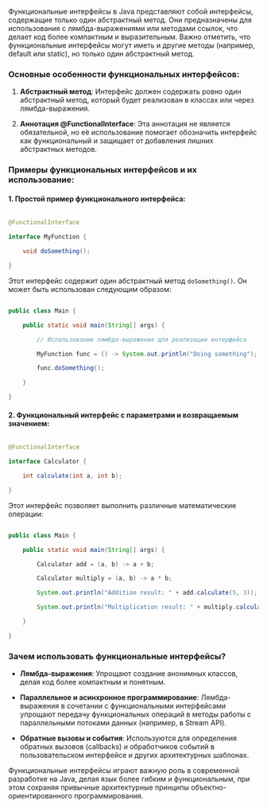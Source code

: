 Функциональные интерфейсы в Java представляют собой интерфейсы, содержащие только один абстрактный метод. Они предназначены для использования с лямбда-выражениями или методами ссылок, что делает код более компактным и выразительным. Важно отметить, что функциональные интерфейсы могут иметь и другие методы (например, default или static), но только один абстрактный метод.

### Основные особенности функциональных интерфейсов:

1. **Абстрактный метод**: Интерфейс должен содержать ровно один абстрактный метод, который будет реализован в классах или через лямбда-выражения.

2. **Аннотация @FunctionalInterface**: Эта аннотация не является обязательной, но её использование помогает обозначить интерфейс как функциональный и защищает от добавления лишних абстрактных методов.

### Примеры функциональных интерфейсов и их использование:

#### 1. Простой пример функционального интерфейса:

```java

@FunctionalInterface

interface MyFunction {

    void doSomething();

}

```

Этот интерфейс содержит один абстрактный метод `doSomething()`. Он может быть использован следующим образом:

```java

public class Main {

    public static void main(String[] args) {

        // Использование лямбда-выражения для реализации интерфейса

        MyFunction func = () -> System.out.println("Doing something");

        func.doSomething();

    }

}

```

#### 2. Функциональный интерфейс с параметрами и возвращаемым значением:

```java

@FunctionalInterface

interface Calculator {

    int calculate(int a, int b);

}

```

Этот интерфейс позволяет выполнить различные математические операции:

```java

public class Main {

    public static void main(String[] args) {

        Calculator add = (a, b) -> a + b;

        Calculator multiply = (a, b) -> a * b;

        System.out.println("Addition result: " + add.calculate(5, 3));

        System.out.println("Multiplication result: " + multiply.calculate(5, 3));

    }

}

```

### Зачем использовать функциональные интерфейсы?

- **Лямбда-выражения**: Упрощают создание анонимных классов, делая код более компактным и понятным.

- **Параллельное и асинхронное программирование**: Лямбда-выражения в сочетании с функциональными интерфейсами упрощают передачу функциональных операций в методы работы с параллельными потоками данных (например, в Stream API).

- **Обратные вызовы и события**: Используются для определения обратных вызовов (callbacks) и обработчиков событий в пользовательском интерфейсе и других архитектурных шаблонах.

Функциональные интерфейсы играют важную роль в современной разработке на Java, делая язык более гибким и функциональным, при этом сохраняя привычные архитектурные принципы объектно-ориентированного программирования.